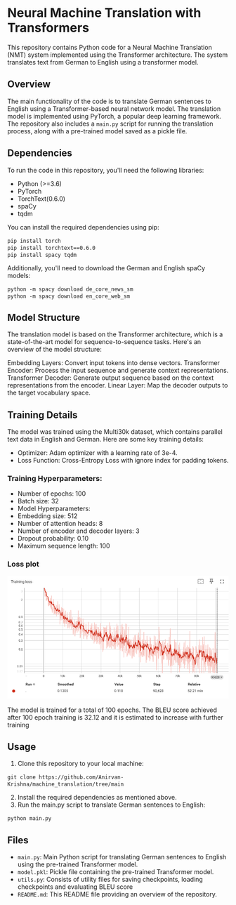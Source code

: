 # Neural Machine Translation with Transformers

This repository contains Python code for a Neural Machine Translation (NMT) system implemented using the Transformer architecture. The system translates text from German to English using a transformer model.

## Overview

The main functionality of the code is to translate German sentences to English using a Transformer-based neural network model. The translation model is implemented using PyTorch, a popular deep learning framework. The repository also includes a `main.py` script for running the translation process, along with a pre-trained model saved as a pickle file.

## Dependencies

To run the code in this repository, you'll need the following libraries:

- Python (>=3.6)
- PyTorch
- TorchText(0.6.0)
- spaCy
- tqdm

You can install the required dependencies using pip:
```
pip install torch 
pip install torchtext==0.6.0 
pip install spacy tqdm
```

Additionally, you'll need to download the German and English spaCy models:

```
python -m spacy download de_core_news_sm
python -m spacy download en_core_web_sm
```

## Model Structure
The translation model is based on the Transformer architecture, which is a state-of-the-art model for sequence-to-sequence tasks. Here's an overview of the model structure:

Embedding Layers: Convert input tokens into dense vectors.
Transformer Encoder: Process the input sequence and generate context representations.
Transformer Decoder: Generate output sequence based on the context representations from the encoder.
Linear Layer: Map the decoder outputs to the target vocabulary space.

## Training Details
The model was trained using the Multi30k dataset, which contains parallel text data in English and German. Here are some key training details:

- Optimizer: Adam optimizer with a learning rate of 3e-4.
- Loss Function: Cross-Entropy Loss with ignore index for padding tokens.

### Training Hyperparameters:
- Number of epochs: 100
- Batch size: 32
- Model Hyperparameters:
- Embedding size: 512
- Number of attention heads: 8
- Number of encoder and decoder layers: 3
- Dropout probability: 0.10
- Maximum sequence length: 100

### Loss plot
![Loss Plot](/images/loss_plot.png)

The model is trained for a total of 100 epochs. The BLEU score achieved after 100 epoch training is 32.12 and it is estimated to increase with further training


## Usage
1. Clone this repository to your local machine:
```
git clone https://github.com/Anirvan-Krishna/machine_translation/tree/main
```
2. Install the required dependencies as mentioned above.
3. Run the main.py script to translate German sentences to English:
```
python main.py
 ```


## Files

- `main.py`: Main Python script for translating German sentences to English using the pre-trained Transformer model.
- `model.pkl`: Pickle file containing the pre-trained Transformer model.
- `utils.py`: Consists of utility files for saving checkpoints, loading checkpoints and evaluating BLEU score
- `README.md`: This README file providing an overview of the repository.

